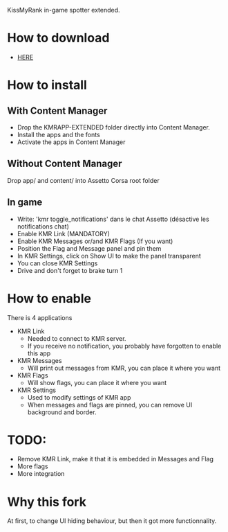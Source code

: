 KissMyRank in-game spotter extended.

# How to download
- [HERE](https://github.com/jrogala/KMRApp-Extended/archive/refs/tags/v0.3.zip)
# How to install
## With Content Manager
- Drop the KMRAPP-EXTENDED folder directly into Content Manager. 
- Install the apps and the fonts
- Activate the apps in Content Manager
## Without Content Manager
Drop app/ and content/ into Assetto Corsa root folder
## In game
- Write: 'kmr toggle_notifications' dans le chat Assetto (désactive les notifications chat)
- Enable KMR Link (MANDATORY)
- Enable KMR Messages or/and KMR Flags (If you want)
- Position the Flag and Message panel and pin them
- In KMR Settings, click on Show UI to make the panel transparent
- You can close KMR Settings
- Drive and don't forget to brake turn 1 

# How to enable
There is 4 applications
- KMR Link
    - Needed to connect to KMR server.
    - If you receive no notification, you probably have forgotten to enable this app
- KMR Messages
    - Will print out messages from KMR, you can place it where you want
- KMR Flags
    - Will show flags, you can place it where you want
- KMR Settings
    - Used to modify settings of KMR app
    - When messages and flags are pinned, you can remove UI background and border.

# TODO:
- Remove KMR Link, make it that it is embedded in Messages and Flag
- More flags
- More integration


# Why this fork
At first, to change UI hiding behaviour, but then it got more functionnality.

